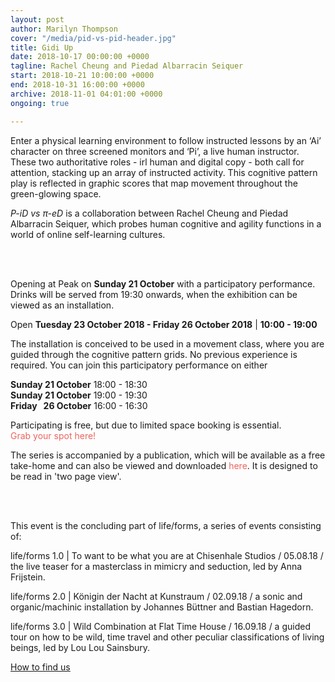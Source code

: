 ```yaml
---
layout: post
author: Marilyn Thompson
cover: "/media/pid-vs-pid-header.jpg"
title: Gidi Up
date: 2018-10-17 00:00:00 +0000
tagline: Rachel Cheung and Piedad Albarracin Seiquer
start: 2018-10-21 10:00:00 +0000
end: 2018-10-31 16:00:00 +0000
archive: 2018-11-01 04:01:00 +0000
ongoing: true

---
```

<p>Enter a physical learning environment to follow instructed lessons by an ‘Ai’ character on
three screened monitors and ‘Pi’, a live human instructor. These two authoritative roles - irl
human and digital copy - both call for attention, stacking up an array of instructed activity.
This cognitive pattern play is reflected in graphic scores that map movement throughout the
green-glowing space.</p>
        
<p><i>P-iD vs π-eD</i> is a collaboration between Rachel Cheung and Piedad Albarracin Seiquer,
which probes human cognitive and agility functions in a world of online self-learning cultures.</p>

<br /><br />

<p>Opening at Peak on <b>Sunday 21 October</b> with a participatory performance. Drinks will be served from
19:30 onwards, when the exhibition can be viewed as an installation.</p>

<p>Open <b>Tuesday 23 October 2018 - Friday 26 October 2018</b> | <b>10:00 - 19:00</b></p>

<p>The installation is conceived to be used in a movement class, where you are guided through
the cognitive pattern grids. No previous experience is required. You can join this
participatory performance on either</p>

<p><b>Sunday 21 October</b> 18:00 - 18:30<br />
<b>Sunday 21 October</b> 19:00 - 19:30<br />
<b>Friday &nbsp&nbsp26 October</b> 16:00 - 16:30<br /></p>

<p>Participating is free, but due to limited space booking is essential.<br /><a style="color: #EC655E; text-decoration: none;" href="https://www.eventbrite.co.uk/e/p-id-vs-ed-tickets-51360638051">Grab your spot here!</a></p>

<p>The series is accompanied by a publication, which will be available as a free take-home and
can also be viewed and downloaded <a style="color: #EC655E; text-decoration: none" href="https://lucycowling.info/media/Publication-on_algorithms_and_other_lifeforms.pdf">here</a>. It is designed to be read in &#39;two page view&#39;.</p>

<br /><br />

<p>This event is the concluding part of life/forms, a series of events consisting of:</p>

<p>life/forms 1.0 | To want to be what you are at Chisenhale Studios / 05.08.18 / the live teaser
for a masterclass in mimicry and seduction, led by Anna Frijstein.</p>

<p>life/forms 2.0 | Königin der Nacht at Kunstraum / 02.09.18 / a sonic and organic/machinic
installation by Johannes Büttner and Bastian Hagedorn.</p>

<p>life/forms 3.0 | Wild Combination at Flat Time House / 16.09.18 / a guided tour on how to be
wild, time travel and other peculiar classifications of living beings, led by Lou Lou Sainsbury.</p>


[How to find us](/contact/)
